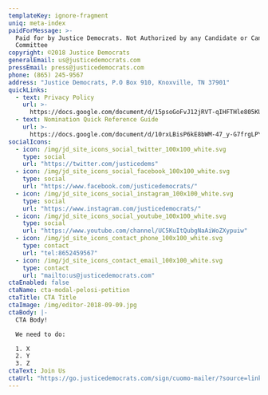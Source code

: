 ```yaml
---
templateKey: ignore-fragment
uniq: meta-index
paidForMessage: >-
  Paid for by Justice Democrats. Not Authorized by any Candidate or Candidate's
  Committee
copyright: ©2018 Justice Democrats
generalEmail: us@justicedemocrats.com
pressEmail: press@justicedemocrats.com
phone: (865) 245-9567
address: "Justice Democrats, P.O Box 910, Knoxville, TN 37901"
quickLinks:
  - text: Privacy Policy
    url: >-
      https://docs.google.com/document/d/15psoGoFvJ12jRVT-qIHFTHle805KUm6PZXBt9hgSpdo/edit
  - text: Nomination Quick Reference Guide
    url: >-
      https://docs.google.com/document/d/10rxLBisP6kE8bWM-47_y-G7frgLPYU66BuMI9LmZgm0/edit
socialIcons:
  - icon: /img/jd_site_icons_social_twitter_100x100_white.svg
    type: social
    url: "https://twitter.com/justicedems"
  - icon: /img/jd_site_icons_social_facebook_100x100_white.svg
    type: social
    url: "https://www.facebook.com/justicedemocrats/"
  - icon: /img/jd_site_icons_social_instagram_100x100_white.svg
    type: social
    url: "https://www.instagram.com/justicedemocrats/"
  - icon: /img/jd_site_icons_social_youtube_100x100_white.svg
    type: social
    url: "https://www.youtube.com/channel/UC5KuItQubgNaAiWoZXypuiw"
  - icon: /img/jd_site_icons_contact_phone_100x100_white.svg
    type: contact
    url: "tel:8652459567"
  - icon: /img/jd_site_icons_contact_email_100x100_white.svg
    type: contact
    url: "mailto:us@justicedemocrats.com"
ctaEnabled: false
ctaName: cta-modal-pelosi-petition
ctaTitle: CTA Title
ctaImage: /img/editor-2018-09-09.jpg
ctaBody: |-
  CTA Body! 

  We need to do:

  1. X
  2. Y
  3. Z
ctaText: Join Us
ctaUrl: "https://go.justicedemocrats.com/sign/cuomo-mailer/?source=link0909"
---
```

